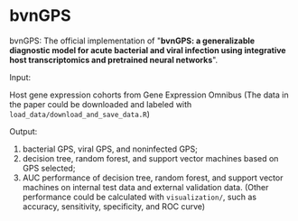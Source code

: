 # bvnGPS

bvnGPS: The official implementation of "**bvnGPS: a generalizable diagnostic model for acute bacterial and viral infection using integrative host transcriptomics and pretrained neural networks**".

Input: 

Host gene expression cohorts from Gene Expression Omnibus (The data in the paper could be downloaded and labeled with `load_data/download_and_save_data.R`) 

Output: 

1. bacterial GPS, viral GPS, and noninfected GPS;
2. decision tree, random forest, and support vector machines based on GPS selected;
3. AUC performance of decision tree, random forest, and support vector machines on internal test data and external validation data. (Other performance could be calculated with `visualization/`, such as accuracy, sensitivity, specificity, and ROC curve)

